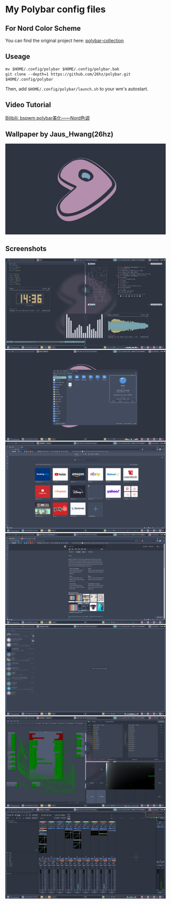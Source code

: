 # My Polybar config files 
## For Nord Color Scheme
You can find the original project here: [polybar-collection](https://github.com/Murzchnvok/polybar-collection#nord)

## Useage
```
mv $HOME/.config/polybar $HOME/.config/polybar.bak
git clone --depth=1 https://github.com/26hz/polybar.git $HOME/.config/polybar
```
Then, add `$HOME/.config/polybar/launch.sh` to your wm's autostart.

## Video Tutorial
[Bilibili: bspwm polybar美化——Nord色调](https://www.bilibili.com/video/BV1XY411E796/)

## Wallpaper by Jaus_Hwang(26hz)
![wallpaper](./resources/gentoo.png "wallpaper")

## Screenshots
![terminal](./resources/terminal.png "terminal")
![filemanager](./resources/filemanager.png "filemanager")
![browser1](./resources/browser1.png "browser1")
![browser2](./resources/browser2.png "browser2")
![telegram](./resources/telegram.png "telegram")
![QTapps](./resources/QTapps.png "QTapps")
![Ardour](./resources/Ardour.png "Ardour")
